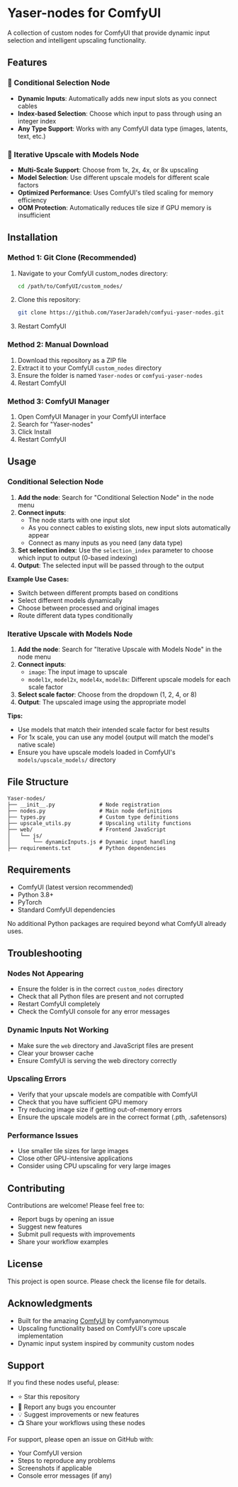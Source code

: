 # Yaser-nodes for ComfyUI

A collection of custom nodes for ComfyUI that provide dynamic input selection and intelligent upscaling functionality.

## Features

### 🔮 Conditional Selection Node
- **Dynamic Inputs**: Automatically adds new input slots as you connect cables
- **Index-based Selection**: Choose which input to pass through using an integer index
- **Any Type Support**: Works with any ComfyUI data type (images, latents, text, etc.)

### 🔮 Iterative Upscale with Models Node
- **Multi-Scale Support**: Choose from 1x, 2x, 4x, or 8x upscaling
- **Model Selection**: Use different upscale models for different scale factors
- **Optimized Performance**: Uses ComfyUI's tiled scaling for memory efficiency
- **OOM Protection**: Automatically reduces tile size if GPU memory is insufficient

## Installation

### Method 1: Git Clone (Recommended)

1. Navigate to your ComfyUI custom_nodes directory:
   ```bash
   cd /path/to/ComfyUI/custom_nodes/
   ```

2. Clone this repository:
   ```bash
   git clone https://github.com/YaserJaradeh/comfyui-yaser-nodes.git
   ```

3. Restart ComfyUI

### Method 2: Manual Download

1. Download this repository as a ZIP file
2. Extract it to your ComfyUI `custom_nodes` directory
3. Ensure the folder is named `Yaser-nodes` or `comfyui-yaser-nodes`
4. Restart ComfyUI

### Method 3: ComfyUI Manager

1. Open ComfyUI Manager in your ComfyUI interface
2. Search for "Yaser-nodes" 
3. Click Install
4. Restart ComfyUI

## Usage

### Conditional Selection Node

1. **Add the node**: Search for "Conditional Selection Node" in the node menu
2. **Connect inputs**: 
   - The node starts with one input slot
   - As you connect cables to existing slots, new input slots automatically appear
   - Connect as many inputs as you need (any data type)
3. **Set selection index**: Use the `selection_index` parameter to choose which input to output (0-based indexing)
4. **Output**: The selected input will be passed through to the output

**Example Use Cases:**
- Switch between different prompts based on conditions
- Select different models dynamically
- Choose between processed and original images
- Route different data types conditionally

### Iterative Upscale with Models Node

1. **Add the node**: Search for "Iterative Upscale with Models Node" in the node menu
2. **Connect inputs**:
   - `image`: The input image to upscale
   - `model1x`, `model2x`, `model4x`, `model8x`: Different upscale models for each scale factor
3. **Select scale factor**: Choose from the dropdown (1, 2, 4, or 8)
4. **Output**: The upscaled image using the appropriate model

**Tips:**
- Use models that match their intended scale factor for best results
- For 1x scale, you can use any model (output will match the model's native scale)
- Ensure you have upscale models loaded in ComfyUI's `models/upscale_models/` directory

## File Structure

```
Yaser-nodes/
├── __init__.py              # Node registration
├── nodes.py                 # Main node definitions
├── types.py                 # Custom type definitions
├── upscale_utils.py         # Upscaling utility functions
├── web/                     # Frontend JavaScript
│   └── js/
│       └── dynamicInputs.js # Dynamic input handling
├── requirements.txt         # Python dependencies
```

## Requirements

- ComfyUI (latest version recommended)
- Python 3.8+
- PyTorch
- Standard ComfyUI dependencies

No additional Python packages are required beyond what ComfyUI already uses.

## Troubleshooting

### Nodes Not Appearing
- Ensure the folder is in the correct `custom_nodes` directory
- Check that all Python files are present and not corrupted
- Restart ComfyUI completely
- Check the ComfyUI console for any error messages

### Dynamic Inputs Not Working
- Make sure the `web` directory and JavaScript files are present
- Clear your browser cache
- Ensure ComfyUI is serving the web directory correctly

### Upscaling Errors
- Verify that your upscale models are compatible with ComfyUI
- Check that you have sufficient GPU memory
- Try reducing image size if getting out-of-memory errors
- Ensure the upscale models are in the correct format (.pth, .safetensors)

### Performance Issues
- Use smaller tile sizes for large images
- Close other GPU-intensive applications
- Consider using CPU upscaling for very large images

## Contributing

Contributions are welcome! Please feel free to:
- Report bugs by opening an issue
- Suggest new features
- Submit pull requests with improvements
- Share your workflow examples

## License

This project is open source. Please check the license file for details.

## Acknowledgments

- Built for the amazing [ComfyUI](https://github.com/comfyanonymous/ComfyUI) by comfyanonymous
- Upscaling functionality based on ComfyUI's core upscale implementation
- Dynamic input system inspired by community custom nodes

## Support

If you find these nodes useful, please:
- ⭐ Star this repository
- 🐛 Report any bugs you encounter
- 💡 Suggest improvements or new features
- 📺 Share your workflows using these nodes

For support, please open an issue on GitHub with:
- Your ComfyUI version
- Steps to reproduce any problems
- Screenshots if applicable
- Console error messages (if any)
